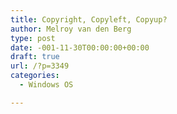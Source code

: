 ```yaml
---
title: Copyright, Copyleft, Copyup?
author: Melroy van den Berg
type: post
date: -001-11-30T00:00:00+00:00
draft: true
url: /?p=3349
categories:
  - Windows OS

---
```

